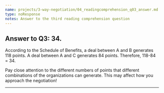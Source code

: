 ```yaml
---
name: projects/3-way-negotiation/04_readingcomprehension_q03_answer.md
type: noResponse
notes: Answer to the third reading comprehension question
---
```


## Answer to Q3: 34.

According to the Schedule of Benefits, a deal between A and B generates 118 points. A deal between A and C generates 84 points. Therefore, 118-84 = 34.

Pay close attention to the different numbers of points that different combinations of the organizations can generate. This may affect how you approach the negotiation!

---
